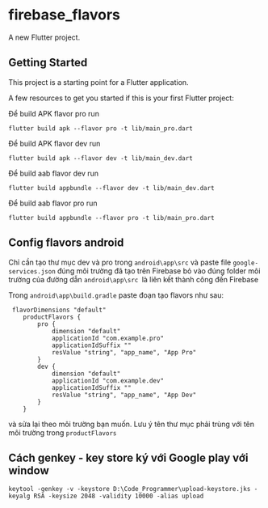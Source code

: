 # firebase_flavors

A new Flutter project.

## Getting Started

This project is a starting point for a Flutter application.

A few resources to get you started if this is your first Flutter project:

Để build APK flavor pro run
```
flutter build apk --flavor pro -t lib/main_pro.dart 
```

Để build APK flavor dev run
```
flutter build apk --flavor dev -t lib/main_dev.dart 
```

Để build aab flavor dev run
```
flutter build appbundle --flavor dev -t lib/main_dev.dart 
```

Để build aab flavor pro run
```
flutter build appbundle --flavor pro -t lib/main_pro.dart 
```

## Config flavors android

Chỉ cần tạo thư mục dev và pro trong ``android\app\src`` và paste file `google-services.json` đúng môi trường đã tạo trên
Firebase bỏ vào đúng folder môi trường của đường dẫn ``android\app\src ``là liên kết thành công đến Firebase

Trong ``android\app\build.gradle`` paste đoạn tạo flavors như sau:
```
 flavorDimensions "default"
    productFlavors {
        pro {
            dimension "default"
            applicationId "com.example.pro"
            applicationIdSuffix ""
            resValue "string", "app_name", "App Pro"
        }
        dev {
            dimension "default"
            applicationId "com.example.dev"
            applicationIdSuffix ""
            resValue "string", "app_name", "App Dev"
        }
    }
```
và sửa lại theo môi trường bạn muốn. Lưu ý tên thư mục phải trùng với tên môi trường trong `productFlavors`

## Cách genkey - key store ký với Google play với window
```
keytool -genkey -v -keystore D:\Code_Programmer\upload-keystore.jks -keyalg RSA -keysize 2048 -validity 10000 -alias upload
```